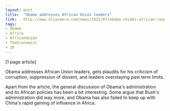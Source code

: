 ```yaml
---
layout: post
title:  "Obama addresses African Union leaders"
link:   http://www.aljazeera.com/news/2015/07/obama-chides-african-leaders-cling-power-au-addis-ababa-150728104939849.html
tags:
- Obama
- Africa
- AfricanUnion
- TheEconomist
- IR
---
```


[1 page article]

Obama addresses African Union leaders, gets plaudits for his criticism of corruption, suppression of dissent, and leaders overstaying past term limits.

Apart from the article, the general discussion of Obama's administration and its African policies has been a bit interesting.  Some argue that Bush's administration did way more, and Obama has also failed to keep up with China's rapid gaining of influence in Africa.